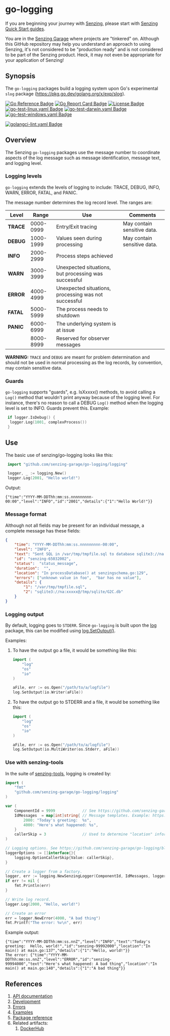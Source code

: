 # go-logging

If you are beginning your journey with [Senzing],
please start with [Senzing Quick Start guides].

You are in the [Senzing Garage] where projects are "tinkered" on.
Although this GitHub repository may help you understand an approach to using Senzing,
it's not considered to be "production ready" and is not considered to be part of the Senzing product.
Heck, it may not even be appropriate for your application of Senzing!

## Synopsis

The `go-logging` packages build a logging system
upon Go's experimental `slog` package (<https://pkg.go.dev/golang.org/x/exp/slog>).

[![Go Reference Badge]][Package reference]
[![Go Report Card Badge]][Go Report Card]
[![License Badge]][License]
[![go-test-linux.yaml Badge]][go-test-linux.yaml]
[![go-test-darwin.yaml Badge]][go-test-darwin.yaml]
[![go-test-windows.yaml Badge]][go-test-windows.yaml]

[![golangci-lint.yaml Badge]][golangci-lint.yaml]
## Overview

The Senzing `go-logging` packages use the message number to coordinate aspects of the log message such as
message identification, message text, and logging level.

### Logging levels

`go-logging` extends the levels of logging to include:
TRACE, DEBUG, INFO, WARN, ERROR, FATAL, and PANIC.

The message number determines the log record level.
The ranges are:

| Level     | Range     | Use                                                   | Comments                    |
|-----------|-----------|-------------------------------------------------------|-----------------------------|
| **TRACE** | 0000-0999 | Entry/Exit tracing                                    | May contain sensitive data. |
| **DEBUG** | 1000-1999 | Values seen during processing                         | May contain sensitive data. |
| **INFO**  | 2000-2999 | Process steps achieved                                |                             |
| **WARN**  | 3000-3999 | Unexpected situations, but processing was successful  |                             |
| **ERROR** | 4000-4999 | Unexpected situations, processing was not successful  |                             |
| **FATAL** | 5000-5999 | The process needs to shutdown                         |                             |
| **PANIC** | 6000-6999 | The underlying system is at issue                     |                             |
|           | 8000-8999 | Reserved for observer messages                        |                             |

**WARNING:** `TRACE` and `DEBUG` are meant for problem determination and should not be used in normal processing
as the log records, by convention, may contain sensitive data.

### Guards

`go-logging` supports "guards",
e.g. IsXxxxx() methods,
to avoid calling a `Log()` method that
wouldn't print anyway because of the logging level.
For instance, there's no reason to call a DEBUG `Log()` method when the
logging level is set to INFO.  Guards prevent this.
Example:

```go
 if logger.IsDebug() {
  logger.Log(1001, complexProcess())
 }
```

## Use

The basic use of senzing/go-logging looks like this:

```go
 import "github.com/senzing-garage/go-logging/logging"

 logger, _ := logging.New()
 logger.Log(2001, "Hello world!")
```

Output:

```console
{"time":"YYYY-MM-DDThh:mm:ss.nnnnnnnnn-00:00","level":"INFO","id":"2001","details":{"1":"Hello World!"}}
```

### Message format

Although not all fields may be present for an individual message,
a complete message has these fields:

```json
{
    "time": "YYYY-MM-DDThh:mm:ss.nnnnnnnnn-00:00",
    "level": "INFO",
    "text": "Sent SQL in /var/tmp/tmpfile.sql to database sqlite3://na:xxxxx@/tmp/sqlite/G2C.db",
    "id": "senzing-65032002",
    "status":  "status_message",
    "duration":  "",
    "location": "In processDatabase() at senzingschema.go:129",
    "errors": ["unknown value in foo",  "bar has no value"],
    "details": {
        "1": "/var/tmp/tmpfile.sql",
        "2": "sqlite3://na:xxxxx@/tmp/sqlite/G2C.db"
    }
}
```

### Logging output

By default, logging goes to `STDERR`.
Since `go-logging` is built upon the
[log](https://pkg.go.dev/log)
package,
this can be modified using
[log.SetOutput()](https://pkg.go.dev/log#SetOutput).

Examples:

1. To have the output go a file, it would be something like this:

    ```go
    import (
        "log"
        "os"
        "io"
    )

    aFile, err := os.Open("/path/to/a/logfile")
    log.SetOutput(io.Writer(aFile))
    ```

1. To have the output go to STDERR and a file, it would be something like this:

    ```go
    import (
        "log"
        "os"
        "io"
    )

    aFile, err := os.Open("/path/to/a/logfile")
    log.SetOutput(io.MultiWriter(os.Stderr, aFile))
    ```

### Use with senzing-tools

In the suite of
[senzing-tools](https://github.com/senzing-garage/senzing-tools),
logging is created by:

```go
import (
    "fmt"
    "github.com/senzing-garage/go-logging/logging"
)

var (
    ComponentId = 9999            // See https://github.com/senzing-garage/knowledge-base/blob/main/lists/senzing-component-ids.md
    IdMessages  = map[int]string{ // Message templates. Example: https://github.com/senzing-garage/init-database/blob/main/senzingconfig/main.go
        2000: "Today's greeting:  %s",
        4000: "Here's what happened: %s",
    }
    callerSkip = 3                // Used to determine "location" information. See https://pkg.go.dev/runtime#Caller
)

// Logging options. See https://github.com/senzing-garage/go-logging/blob/main/logging/main.go
loggerOptions := []interface{}{
    logging.OptionCallerSkip{Value: callerSkip},
}

// Create a logger from a factory.
logger, err := logging.NewSenzingLogger(ComponentId, IdMessages, loggerOptions...)
if err != nil {
    fmt.Println(err)
}

// Write log record.
logger.Log(2000, "Hello, world!")

// Create an error
err = logger.NewError(4000, "A bad thing")
fmt.Printf("The error: %v\n", err)
```

Example output:

```console
{"time":"YYYY-MM-DDThh:mm:ss.nnZ","level":"INFO","text":"Today's greeting:  Hello, world!","id":"senzing-99992000","location":"In main() at main.go:137","details":{"1":"Hello, world!"}}
The error: {"time":"YYYY-MM-DDThh:mm:ss.nnZ","level":"ERROR","id":"senzing-99994000","text":"Here's what happened: A bad thing","location":"In main() at main.go:140","details":{"1":"A bad thing"}}
```

## References

1. [API documentation]
1. [Development]
1. [Errors]
1. [Examples]
1. [Package reference]
1. Related artifacts:
    1. [DockerHub]

[API documentation]: https://pkg.go.dev/github.com/senzing-garage/template-go
[Development]: docs/development.md
[DockerHub]: https://hub.docker.com/r/senzing/template-go
[Errors]: docs/errors.md
[Examples]: docs/examples.md
[Go Package library]: https://pkg.go.dev
[Go Reference Badge]: https://pkg.go.dev/badge/github.com/senzing-garage/template-go.svg
[Go Report Card Badge]: https://goreportcard.com/badge/github.com/senzing-garage/template-go
[Go Report Card]: https://goreportcard.com/report/github.com/senzing-garage/template-go
[go-test-darwin.yaml Badge]: https://github.com/senzing-garage/template-go/actions/workflows/go-test-darwin.yaml/badge.svg
[go-test-darwin.yaml]: https://github.com/senzing-garage/template-go/actions/workflows/go-test-darwin.yaml
[go-test-linux.yaml Badge]: https://github.com/senzing-garage/template-go/actions/workflows/go-test-linux.yaml/badge.svg
[go-test-linux.yaml]: https://github.com/senzing-garage/template-go/actions/workflows/go-test-linux.yaml
[go-test-windows.yaml Badge]: https://github.com/senzing-garage/template-go/actions/workflows/go-test-windows.yaml/badge.svg
[go-test-windows.yaml]: https://github.com/senzing-garage/template-go/actions/workflows/go-test-windows.yaml
[golangci-lint.yaml Badge]: https://github.com/senzing-garage/template-go/actions/workflows/golangci-lint.yaml/badge.svg
[golangci-lint.yaml]: https://github.com/senzing-garage/template-go/actions/workflows/golangci-lint.yaml
[License Badge]: https://img.shields.io/badge/License-Apache2-brightgreen.svg
[License]: https://github.com/senzing-garage/template-go/blob/main/LICENSE
[main.go]: main.go
[Package reference]: https://pkg.go.dev/github.com/senzing-garage/template-go
[Senzing Garage]: https://github.com/senzing-garage
[Senzing Quick Start guides]: https://docs.senzing.com/quickstart/
[Senzing]: https://senzing.com/